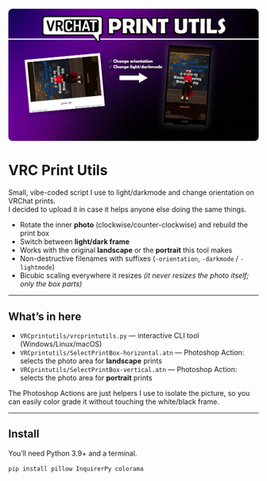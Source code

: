 <p align="center">
  <img src="banner.png" alt="VRC Print Utils banner">
</p>

# VRC Print Utils

Small, vibe-coded script I use to light/darkmode and change orientation on VRChat prints.  
I decided to upload it in case it helps anyone else doing the same things.

- Rotate the inner **photo** (clockwise/counter-clockwise) and rebuild the print box
- Switch between **light/dark frame**
- Works with the original **landscape** or the **portrait** this tool makes
- Non-destructive filenames with suffixes (`-orientation`, `-darkmode` / `-lightmode`)
- Bicubic scaling everywhere it resizes *(it never resizes the photo itself; only the box parts)*

---

## What’s in here

- `VRCprintutils/vrcprintutils.py` — interactive CLI tool (Windows/Linux/macOS)
- `VRCprintutils/SelectPrintBox-horizontal.atn` — Photoshop Action: selects the photo area for **landscape** prints  
- `VRCprintutils/SelectPrintBox-vertical.atn` — Photoshop Action: selects the photo area for **portrait** prints

The Photoshop Actions are just helpers I use to isolate the picture, so you can easily color grade it without touching the white/black frame.

---

## Install

You’ll need Python 3.9+ and a terminal.

```bash
pip install pillow InquirerPy colorama
